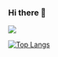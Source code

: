 ### Hi there 👋

<picture>
  <source
    srcset="https://github-readme-stats.vercel.app/api?username=Solosx&show_icons=true&theme=dark"
    media="(prefers-color-scheme: dark)"
  />
  <source
    srcset="https://github-readme-stats.vercel.app/api?username=Solosx&show_icons=true"
    media="(prefers-color-scheme: light), (prefers-color-scheme: no-preference)"
  />
  <img src="https://github-readme-stats.vercel.app/api?username=Solosx&show_icons=true" />
</picture>

[![Top Langs](https://github-readme-stats.vercel.app/api/top-langs/?username=Solosx&layout=compact&theme=dark)](https://github.com/anuraghazra/github-readme-stats)
